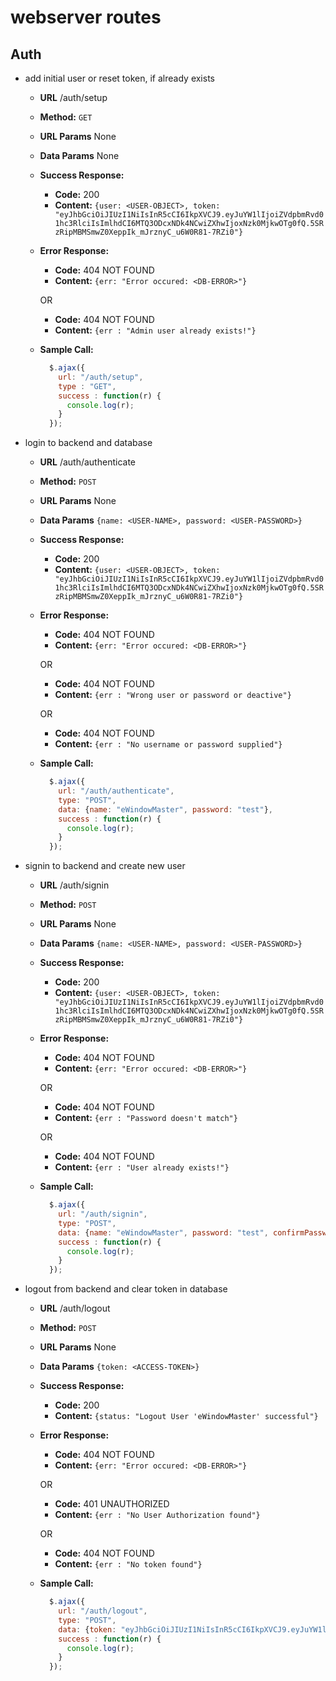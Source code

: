 # webserver routes 

## Auth
* add initial user or reset token, if already exists

  * **URL**
    /auth/setup

  * **Method:** 
    `GET`

  *  **URL Params** 
    None

  * **Data Params** 
    None

  * **Success Response:**
    * **Code:** 200 <br />
    * **Content:** `{user: <USER-OBJECT>, token: "eyJhbGciOiJIUzI1NiIsInR5cCI6IkpXVCJ9.eyJuYW1lIjoiZVdpbmRvd01hc3RlciIsImlhdCI6MTQ3ODcxNDk4NCwiZXhwIjoxNzk0MjkwOTg0fQ.5SRzRipMBMSmwZ0XeppIk_mJrznyC_u6W0R81-7RZi0"}`
 
  * **Error Response:**
    * **Code:** 404 NOT FOUND <br />
    * **Content:** `{err: "Error occured: <DB-ERROR>"}`

    OR

    * **Code:** 404 NOT FOUND <br />
    * **Content:** `{err : "Admin user already exists!"}`

  * **Sample Call:**
    ```javascript
      $.ajax({
        url: "/auth/setup",
        type : "GET",
        success : function(r) {
          console.log(r);
        }
      });
    ```

* login to backend and database

  * **URL**
    /auth/authenticate

  * **Method:** 
    `POST`

  *  **URL Params** 
    None

  * **Data Params** 
    `{name: <USER-NAME>, password: <USER-PASSWORD>}`

  * **Success Response:**
    * **Code:** 200 <br />
    * **Content:** `{user: <USER-OBJECT>, token: "eyJhbGciOiJIUzI1NiIsInR5cCI6IkpXVCJ9.eyJuYW1lIjoiZVdpbmRvd01hc3RlciIsImlhdCI6MTQ3ODcxNDk4NCwiZXhwIjoxNzk0MjkwOTg0fQ.5SRzRipMBMSmwZ0XeppIk_mJrznyC_u6W0R81-7RZi0"}`
 
  * **Error Response:**
    * **Code:** 404 NOT FOUND <br />
    * **Content:** `{err: "Error occured: <DB-ERROR>"}`

    OR

    * **Code:** 404 NOT FOUND <br />
    * **Content:** `{err : "Wrong user or password or deactive"}`

    OR

    * **Code:** 404 NOT FOUND <br />
    * **Content:** `{err : "No username or password supplied"}`

  * **Sample Call:**
    ```javascript
      $.ajax({
        url: "/auth/authenticate",
        type: "POST",
        data: {name: "eWindowMaster", password: "test"},
        success : function(r) {
          console.log(r);
        }
      });
    ```

* signin to backend and create new user

  * **URL**
    /auth/signin

  * **Method:** 
    `POST`

  *  **URL Params** 
    None

  * **Data Params** 
    `{name: <USER-NAME>, password: <USER-PASSWORD>}`

  * **Success Response:**
    * **Code:** 200 <br />
    * **Content:** `{user: <USER-OBJECT>, token: "eyJhbGciOiJIUzI1NiIsInR5cCI6IkpXVCJ9.eyJuYW1lIjoiZVdpbmRvd01hc3RlciIsImlhdCI6MTQ3ODcxNDk4NCwiZXhwIjoxNzk0MjkwOTg0fQ.5SRzRipMBMSmwZ0XeppIk_mJrznyC_u6W0R81-7RZi0"}`
 
  * **Error Response:**
    * **Code:** 404 NOT FOUND <br />
    * **Content:** `{err: "Error occured: <DB-ERROR>"}`

    OR

    * **Code:** 404 NOT FOUND <br />
    * **Content:** `{err : "Password doesn't match"}`

    OR

    * **Code:** 404 NOT FOUND <br />
    * **Content:** `{err : "User already exists!"}`

  * **Sample Call:**
    ```javascript
      $.ajax({
        url: "/auth/signin",
        type: "POST",
        data: {name: "eWindowMaster", password: "test", confirmPassword: "test"},
        success : function(r) {
          console.log(r);
        }
      });
    ```

* logout from backend and clear token in database

  * **URL**
    /auth/logout

  * **Method:** 
    `POST`

  *  **URL Params** 
    None

  * **Data Params** 
    `{token: <ACCESS-TOKEN>}`

  * **Success Response:**
    * **Code:** 200 <br />
    * **Content:** `{status: "Logout User 'eWindowMaster' successful"}`
 
  * **Error Response:**
    * **Code:** 404 NOT FOUND <br />
    * **Content:** `{err: "Error occured: <DB-ERROR>"}`

    OR

    * **Code:** 401 UNAUTHORIZED <br />
    * **Content:** `{err : "No User Authorization found"}`

    OR

    * **Code:** 404 NOT FOUND <br />
    * **Content:** `{err : "No token found"}`

  * **Sample Call:**
    ```javascript
      $.ajax({
        url: "/auth/logout",
        type: "POST",
        data: {token: "eyJhbGciOiJIUzI1NiIsInR5cCI6IkpXVCJ9.eyJuYW1lIjoiZVdpbmRvd01hc3RlciIsImlhdCI6MTQ3ODcxNDk4NCwiZXhwIjoxNzk0MjkwOTg0fQ.5SRzRipMBMSmwZ0XeppIk_mJrznyC_u6W0R81-7RZi0"},
        success : function(r) {
          console.log(r);
        }
      });
    ```

